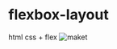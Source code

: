 # flexbox-layout 
html css + flex 
![maket](https://user-images.githubusercontent.com/102253706/174159000-40b5bfbb-767c-4d06-bf00-fb88bc0ea80c.png)
